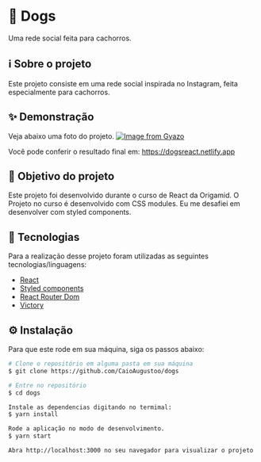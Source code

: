 # 🦴 Dogs
Uma rede social feita para cachorros.

## ℹ️ Sobre o projeto 
Este projeto consiste em uma rede social inspirada no Instagram, feita especialmente para cachorros.

## ✨ Demonstração
Veja abaixo uma foto do projeto.
[![Image from Gyazo](https://i.gyazo.com/e98b3841d55508f4d966d3ed92ada3e9.png)](https://gyazo.com/e98b3841d55508f4d966d3ed92ada3e9)

Você pode conferir o resultado final em: https://dogsreact.netlify.app


## 🎯 Objetivo do projeto
Este projeto foi desenvolvido durante o curso de React da Origamid. O Projeto no curso é desenvolvido com CSS modules. Eu me desafiei em desenvolver com styled components.
## 📝 Tecnologias 
Para a realização desse projeto foram utilizadas as seguintes tecnologias/linguagens: 
- [React](https://pt-br.reactjs.org) 
- [Styled components](https://styled-components.com)
- [React Router Dom](https://reactrouter.com/web/guides/quick-start)
- [Victory](https://formidable.com/open-source/victory/)

## ⚙️ Instalação
Para que este rode em sua máquina, siga os passos abaixo:

```bash
# Clone o repositório em alguma pasta em sua máquina
$ git clone https://github.com/CaioAugustoo/dogs

# Entre no repositório
$ cd dogs

Instale as dependencias digitando no termimal:
$ yarn install

Rode a aplicação no modo de desenvolvimento.
$ yarn start

Abra http://localhost:3000 no seu navegador para visualizar o projeto
```
